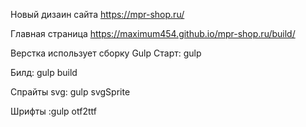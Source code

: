 Новый дизаин сайта https://mpr-shop.ru/

Главная страница
 https://maximum454.github.io/mpr-shop.ru/build/
 

 
Верстка использует сборку Gulp
 Старт: gulp
 
 Билд: gulp build
 
 Спрайты svg: gulp svgSprite
 
 Шрифты :gulp otf2ttf
